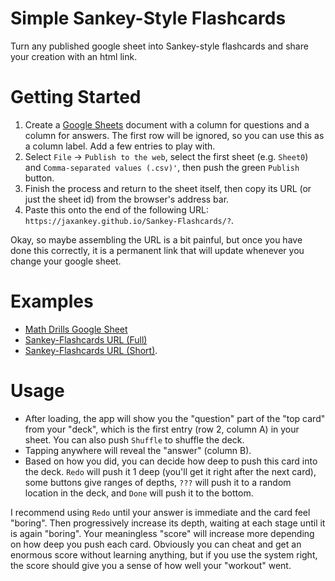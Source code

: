 # Simple Sankey-Style Flashcards
Turn any published google sheet into Sankey-style flashcards and share your creation with an html link.

# Getting Started

 1. Create a [Google Sheets](https://docs.google.com/spreadsheets/u/0/) document with a column for questions and a column for answers. The first row will be ignored, so you can use this as a column label. Add a few entries to play with.
 2. Select `File` -> `Publish to the web`, select the first sheet (e.g. `Sheet0`) and `Comma-separated values (.csv)'`, then push the green `Publish` button.
 3. Finish the process and return to the sheet itself, then copy its URL (or just the sheet id) from the browser's address bar.
 4. Paste this onto the end of the following URL: `https://jaxankey.github.io/Sankey-Flashcards/?`.

Okay, so maybe assembling the URL is a bit painful, but once you have done this correctly, it is a permanent link that will update whenever you change your google sheet.

# Examples
 * [Math Drills Google Sheet](https://docs.google.com/spreadsheets/d/1IfWy8aefe9aNUO3OJ2bKv2Vtb28eEx2XUfMyYPiZv8c/)
 * [Sankey-Flashcards URL (Full)](https://jaxankey.github.io/Sankey-Flashcards/?https://docs.google.com/spreadsheets/d/1IfWy8aefe9aNUO3OJ2bKv2Vtb28eEx2XUfMyYPiZv8c/edit#gid=0)
 * [Sankey-Flashcards URL (Short)](https://jaxankey.github.io/Sankey-Flashcards/?1IfWy8aefe9aNUO3OJ2bKv2Vtb28eEx2XUfMyYPiZv8c).

# Usage
 * After loading, the app will show you the "question" part of the "top card" from your "deck", which is the first entry (row 2, column A) in your sheet. You can also push `Shuffle` to shuffle the deck.
 * Tapping anywhere will reveal the "answer" (column B).
 * Based on how you did, you can decide how deep to push this card into the deck. `Redo` will push it 1 deep (you'll get it right after the next card), some buttons give ranges of depths, `???` will push it to a random location in the deck, and `Done` will push it to the bottom.

I recommend using `Redo` until your answer is immediate and the card feel "boring". Then progressively increase its depth, waiting at each stage until it is again "boring". Your meaningless "score" will increase more depending on how deep you push each card. Obviously you can cheat and get an enormous score without learning anything, but if you use the system right, the score should give you a sense of how well your "workout" went.
